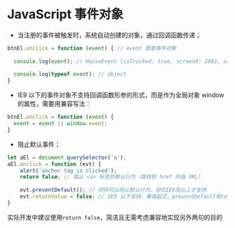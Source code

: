 # JavaScript 事件对象



* 当注册的事件被触发时，系统自动创建的对象，通过回调函数传递；

```js
btnEl.onclick = function (event) { // event 既是事件对象
  
  console.log(event); // MouseEvent {isTrusted: true, screenX: 2003, screenY: 135, clientX: 46, clientY: 19, …}
    
  console.log(typeof event); // object
}
```

* IE9 以下的事件对象不支持回调函数形参的形式，而是作为全局对象 window 的属性，需要用兼容写法：

```js
btnEl.onclick = function (event) {
  event = event || window.event;
}    
```

* 阻止默认事件；

```js
let aEl = document.querySelector('a');
aEl.onclick = function (evt) {
    alert('anchor tag is clicked');
    return false; // 阻止 <a> 标签的默认行为（跳转到 href 所指 URL）
    
    evt.preventDefault(); // 同样可以阻止默认行为，但仅IE9及以上才支持
    evt.returnValue = false; // IE9 以下支持，兼容起见，preventDefault和returnValue两句都写上
}
```

实际开发中建议使用`return false`，简洁且无需考虑兼容地实现另外两句的目的


